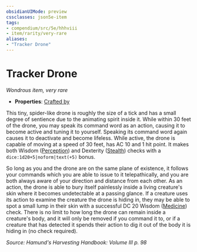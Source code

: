 ```yaml
---
obsidianUIMode: preview
cssclasses: json5e-item
tags:
- compendium/src/5e/hhhviii
- item/rarity/very-rare
aliases: 
- "Tracker Drone"
---
```

# Tracker Drone
*Wondrous item, very rare*  

- **Properties**: [Crafted by](/compendium/rules/item-properties.md#Crafted%20by)

This tiny, spider-like drone is roughly the size of a tick and has a small degree of sentience due to the animating spirit inside it. While within 30 feet of the drone, you may speak its command word as an action, causing it to become active and tuning it to yourself. Speaking its command word again causes it to deactivate and become lifeless. While active, the drone is capable of moving at a speed of 30 feet, has AC 10 and 1 hit point. It makes both Wisdom ([Perception](/compendium/rules/skills.md#Perception)) and Dexterity ([Stealth](/compendium/rules/skills.md#Stealth)) checks with a `dice:1d20+5|noform|text(+5)` bonus.

So long as you and the drone are on the same plane of existence, it follows your commands which you are able to issue to it telepathically, and you are both always aware of your direction and distance from each other. As an action, the drone is able to bury itself painlessly inside a living creature's skin where it becomes undetectable at a passing glance. If a creature uses its action to examine the creature the drone is hiding in, they may be able to spot a small lump in their skin with a successful DC 20 Wisdom ([Medicine](/compendium/rules/skills.md#Medicine)) check. There is no limit to how long the drone can remain inside a creature's body, and it will only be removed if you command it to, or if a creature that has detected it spends their action to dig it out of the body it is hiding in (no check required).

*Source: Hamund's Harvesting Handbook: Volume III p. 98*